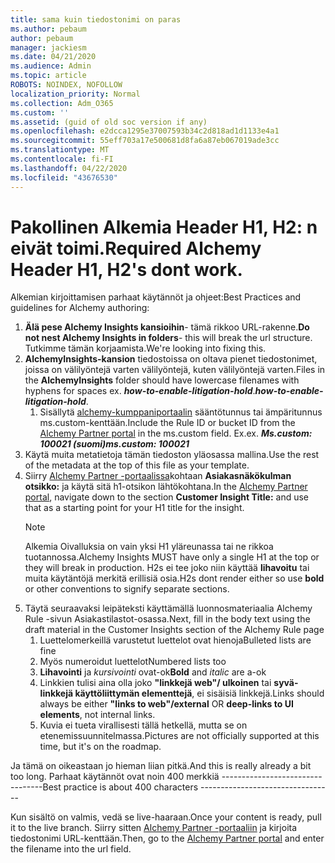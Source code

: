 ```yaml
---
title: sama kuin tiedostonimi on paras
ms.author: pebaum
author: pebaum
manager: jackiesm
ms.date: 04/21/2020
ms.audience: Admin
ms.topic: article
ROBOTS: NOINDEX, NOFOLLOW
localization_priority: Normal
ms.collection: Adm_O365
ms.custom: ''
ms.assetid: (guid of old soc version if any)
ms.openlocfilehash: e2dcca1295e37007593b34c2d818ad1d1133e4a1
ms.sourcegitcommit: 55eff703a17e500681d8fa6a87eb067019ade3cc
ms.translationtype: MT
ms.contentlocale: fi-FI
ms.lasthandoff: 04/22/2020
ms.locfileid: "43676530"
---
```

# <a name="required-alchemy-header-h1-h2s-dont-work"></a><span data-ttu-id="86d8e-102">Pakollinen Alkemia Header H1, H2: n eivät toimi.</span><span class="sxs-lookup"><span data-stu-id="86d8e-102">Required Alchemy Header H1, H2's dont work.</span></span>
<span data-ttu-id="86d8e-103">Alkemian kirjoittamisen parhaat käytännöt ja ohjeet:</span><span class="sxs-lookup"><span data-stu-id="86d8e-103">Best Practices and guidelines for Alchemy authoring:</span></span>

1. <span data-ttu-id="86d8e-104">**Älä pese Alchemy Insights kansioihin**- tämä rikkoo URL-rakenne.</span><span class="sxs-lookup"><span data-stu-id="86d8e-104">**Do not nest Alchemy Insights in folders**- this will break the url structure.</span></span> <span data-ttu-id="86d8e-105">Tutkimme tämän korjaamista.</span><span class="sxs-lookup"><span data-stu-id="86d8e-105">We're looking into fixing this.</span></span>
1. <span data-ttu-id="86d8e-106">**AlchemyInsights-kansion** tiedostoissa on oltava pienet tiedostonimet, joissa on välilyöntejä varten välilyöntejä, kuten välilyöntejä varten.</span><span class="sxs-lookup"><span data-stu-id="86d8e-106">Files in the **AlchemyInsights** folder should have lowercase filenames with hyphens for spaces ex.</span></span> <span data-ttu-id="86d8e-107">***how-to-enable-litigation-hold***.</span><span class="sxs-lookup"><span data-stu-id="86d8e-107">***how-to-enable-litigation-hold***.</span></span>
    1. <span data-ttu-id="86d8e-108">Sisällytä [alchemy-kumppaniportaalin](https://alchemyportal.azurewebsites.net) sääntötunnus tai ämpäritunnus ms.custom-kenttään.</span><span class="sxs-lookup"><span data-stu-id="86d8e-108">Include the Rule ID or bucket ID from the [Alchemy Partner portal](https://alchemyportal.azurewebsites.net) in the ms.custom field.</span></span> <span data-ttu-id="86d8e-109">Ex.</span><span class="sxs-lookup"><span data-stu-id="86d8e-109">ex.</span></span> <span data-ttu-id="86d8e-110">***Ms.custom: 100021 (suomi)***</span><span class="sxs-lookup"><span data-stu-id="86d8e-110">***ms.custom: 100021***</span></span>
1. <span data-ttu-id="86d8e-111">Käytä muita metatietoja tämän tiedoston yläosassa mallina.</span><span class="sxs-lookup"><span data-stu-id="86d8e-111">Use the rest of the metadata at the top of this file as your template.</span></span>
1. <span data-ttu-id="86d8e-112">Siirry [Alchemy Partner -portaalissa](https://alchemyportal.azurewebsites.net)kohtaan **Asiakasnäkökulman otsikko:** ja käytä sitä h1-otsikon lähtökohtana.</span><span class="sxs-lookup"><span data-stu-id="86d8e-112">In the [Alchemy Partner portal](https://alchemyportal.azurewebsites.net), navigate down to the section **Customer Insight Title:** and use that as a starting point for your H1 title for the insight.</span></span> 
    > [!NOTE]
    > <span data-ttu-id="86d8e-113">Alkemia Oivalluksia on vain yksi H1 yläreunassa tai ne rikkoa tuotannossa.</span><span class="sxs-lookup"><span data-stu-id="86d8e-113">Alchemy Insights MUST have only a single H1 at the top or they will break in production.</span></span> <span data-ttu-id="86d8e-114">H2s ei tee joko niin käyttää **lihavoitu** tai muita käytäntöjä merkitä erillisiä osia.</span><span class="sxs-lookup"><span data-stu-id="86d8e-114">H2s dont render either so use **bold** or other conventions to signify separate sections.</span></span>
1. <span data-ttu-id="86d8e-115">Täytä seuraavaksi leipäteksti käyttämällä luonnosmateriaalia Alchemy Rule -sivun Asiakastilastot-osassa.</span><span class="sxs-lookup"><span data-stu-id="86d8e-115">Next, fill in the body text using the draft material in the Customer Insights section of the Alchemy Rule page</span></span>
    1. <span data-ttu-id="86d8e-116">Luettelomerkeillä varustetut luettelot ovat hienoja</span><span class="sxs-lookup"><span data-stu-id="86d8e-116">Bulleted lists are fine</span></span>
    1. <span data-ttu-id="86d8e-117">Myös numeroidut luettelot</span><span class="sxs-lookup"><span data-stu-id="86d8e-117">Numbered lists too</span></span>
    1. <span data-ttu-id="86d8e-118">**Lihavointi** ja *kursivointi* ovat-ok</span><span class="sxs-lookup"><span data-stu-id="86d8e-118">**Bold** and *italic* are a-ok</span></span>
    1. <span data-ttu-id="86d8e-119">Linkkien tulisi aina olla joko **"linkkejä web"/ ulkoinen** tai **syvä-linkkejä käyttöliittymän elementtejä**, ei sisäisiä linkkejä.</span><span class="sxs-lookup"><span data-stu-id="86d8e-119">Links should always be either **"links to web"/external** OR **deep-links to UI elements**, not internal links.</span></span>
    1. <span data-ttu-id="86d8e-120">Kuvia ei tueta virallisesti tällä hetkellä, mutta se on etenemissuunnitelmassa.</span><span class="sxs-lookup"><span data-stu-id="86d8e-120">Pictures are not officially supported at this time, but it's on the roadmap.</span></span>

<span data-ttu-id="86d8e-121">Ja tämä on oikeastaan jo hieman liian pitkä.</span><span class="sxs-lookup"><span data-stu-id="86d8e-121">And this is really already a bit too long.</span></span> <span data-ttu-id="86d8e-122">Parhaat käytännöt ovat noin 400 merkkiä ---------------------------------</span><span class="sxs-lookup"><span data-stu-id="86d8e-122">Best practice is about 400 characters ---------------------------------</span></span>

<span data-ttu-id="86d8e-123">Kun sisältö on valmis, vedä se live-haaraan.</span><span class="sxs-lookup"><span data-stu-id="86d8e-123">Once your content is ready, pull it to the live branch.</span></span> <span data-ttu-id="86d8e-124">Siirry sitten [Alchemy Partner -portaaliin](https://alchemyportal.azurewebsites.net) ja kirjoita tiedostonimi URL-kenttään.</span><span class="sxs-lookup"><span data-stu-id="86d8e-124">Then, go to the [Alchemy Partner portal](https://alchemyportal.azurewebsites.net) and enter the filename into the url field.</span></span> 